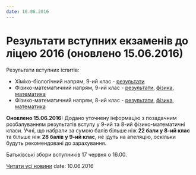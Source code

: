 ```yaml
---
date: 10.06.2016
---
```

# Результати вступних екзаменів до ліцею 2016 (оновлено 15.06.2016)

Результати вступних іспитів:

- Хіміко-біологічний напрям, 9-ий клас - [результати](/files/blog/результати-вступних-екзаменів-до-ліцею-2016/результати-9-хб.pdf)
- Фізико-математичний напрям, 9-ий клас - [результати](/files/blog/результати-вступних-екзаменів-до-ліцею-2016/результати-9-фм.pdf), [фізика](/files/blog/результати-вступних-екзаменів-до-ліцею-2016/результати-фізика-9.pdf), [математика](/files/blog/результати-вступних-екзаменів-до-ліцею-2016/результати-математика-9.pdf)
- Фізико-математичний напрям, 8-ий клас - [результати](/files/blog/результати-вступних-екзаменів-до-ліцею-2016/результати-8-фм.pdf), [фізика](/files/blog/результати-вступних-екзаменів-до-ліцею-2016/результати-фізика-8.pdf), [математика](/files/blog/результати-вступних-екзаменів-до-ліцею-2016/результати-математика-8.pdf)

**Оновлено 15.06.2016:** Додано уточнену інформацію з позадачним розбалуванням результатів вступу у 9-ий та 8-ий фізико-математичні класи. Учні, що набрали за сумою балів більше ніж **22 бали у 8-ий клас** та більше ніж **28 балів у 9-ий клас**, не ідуть на апеляцію, оскільки будуть рекомендовані до зарахування.

Батьківські збори вступників 17 червня о 16.00.

[Читати усі новини](/news)
date: 10.06.2016

